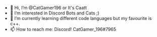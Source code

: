 - 👋 Hi, I’m @CatGamer196 or It's Caatt
- 👀 I’m interested in Discord Bots and Cats ;)
- 🌱 I’m currently learning different code languages but my favourite is c++.
- 📫 How to reach me: Discord! CatGamer_196#7965

